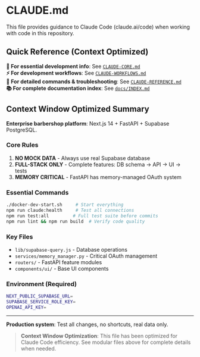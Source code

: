 # CLAUDE.md

This file provides guidance to Claude Code (claude.ai/code) when working with code in this repository.

## Quick Reference (Context Optimized)

**📖 For essential development info**: See [`CLAUDE-CORE.md`](./CLAUDE-CORE.md)  
**⚡ For development workflows**: See [`CLAUDE-WORKFLOWS.md`](./CLAUDE-WORKFLOWS.md)  
**🔧 For detailed commands & troubleshooting**: See [`CLAUDE-REFERENCE.md`](./CLAUDE-REFERENCE.md)  
**📚 For complete documentation index**: See [`docs/INDEX.md`](./docs/INDEX.md)

## Context Window Optimized Summary

**Enterprise barbershop platform**: Next.js 14 + FastAPI + Supabase PostgreSQL.

### Core Rules
1. **NO MOCK DATA** - Always use real Supabase database
2. **FULL-STACK ONLY** - Complete features: DB schema → API → UI → tests  
3. **MEMORY CRITICAL** - FastAPI has memory-managed OAuth system

### Essential Commands
```bash
./docker-dev-start.sh     # Start everything
npm run claude:health     # Test all connections
npm run test:all         # Full test suite before commits
npm run lint && npm run build  # Verify code quality
```

### Key Files
- `lib/supabase-query.js` - Database operations
- `services/memory_manager.py` - Critical OAuth management
- `routers/` - FastAPI feature modules
- `components/ui/` - Base UI components

### Environment (Required)
```bash
NEXT_PUBLIC_SUPABASE_URL=
SUPABASE_SERVICE_ROLE_KEY=
OPENAI_API_KEY=
```

---
**Production system**: Test all changes, no shortcuts, real data only.

> **Context Window Optimization**: This file has been optimized for Claude Code efficiency. See modular files above for complete details when needed.
